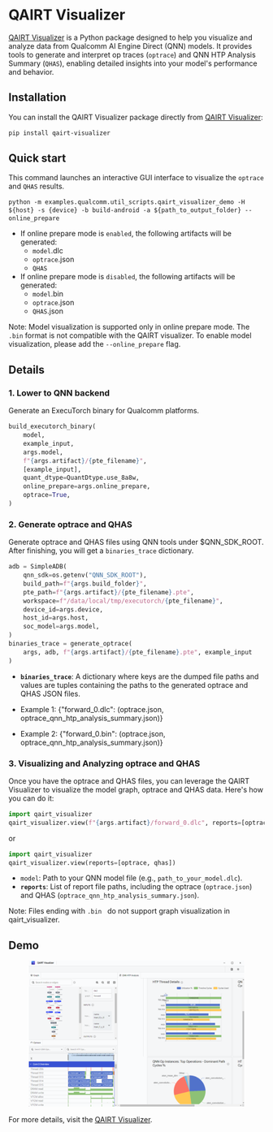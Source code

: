 # QAIRT Visualizer

[QAIRT Visualizer](https://pypi.org/project/qairt-visualizer/) is a Python package designed to help you visualize and analyze data from Qualcomm AI Engine Direct (QNN) models. It provides tools to generate and interpret op traces (`optrace`) and QNN HTP Analysis Summary (`QHAS`), enabling detailed insights into your model's performance and behavior.

## Installation

You can install the QAIRT Visualizer package directly from [QAIRT Visualizer](https://pypi.org/project/qairt-visualizer/):

```bash
pip install qairt-visualizer
```

## Quick start
This command launches an interactive GUI interface to visualize the `optrace` and `QHAS` results.
```
python -m examples.qualcomm.util_scripts.qairt_visualizer_demo -H ${host} -s {device} -b build-android -a ${path_to_output_folder} --online_prepare
```
- If online prepare mode is `enabled`, the following artifacts will be generated:
    - `model`.dlc
    - `optrace`.json
    - `QHAS`
- If online prepare mode is `disabled`, the following artifacts will be generated:
    - `model`.bin
    - `optrace`.json
    - `QHAS`.json

Note: Model visualization is supported only in online prepare mode.
The `.bin` format is not compatible with the QAIRT visualizer.
To enable model visualization, please add the `--online_prepare` flag.

## Details
### 1. Lower to QNN backend
Generate an ExecuTorch binary for Qualcomm platforms.
```python
build_executorch_binary(
    model,
    example_input,
    args.model,
    f"{args.artifact}/{pte_filename}",
    [example_input],
    quant_dtype=QuantDtype.use_8a8w,
    online_prepare=args.online_prepare,
    optrace=True,
)
```
### 2. Generate optrace and QHAS
Generate optrace and QHAS files using QNN tools under $QNN_SDK_ROOT. After finishing, you will get a `binaries_trace` dictionary.
``` python
adb = SimpleADB(
    qnn_sdk=os.getenv("QNN_SDK_ROOT"),
    build_path=f"{args.build_folder}",
    pte_path=f"{args.artifact}/{pte_filename}.pte",
    workspace=f"/data/local/tmp/executorch/{pte_filename}",
    device_id=args.device,
    host_id=args.host,
    soc_model=args.model,
)
binaries_trace = generate_optrace(
    args, adb, f"{args.artifact}/{pte_filename}.pte", example_input
)
```
- **`binaries_trace`**: A dictionary where keys are the dumped file paths and values are tuples containing the paths to the generated optrace and QHAS JSON files.

- Example 1: {"forward_0.dlc": (optrace.json, optrace_qnn_htp_analysis_summary.json)}
- Example 2: {"forward_0.bin": (optrace.json, optrace_qnn_htp_analysis_summary.json)}

### 3. Visualizing and Analyzing optrace and QHAS

Once you have the optrace and QHAS files, you can leverage the QAIRT Visualizer to visualize the model graph, optrace and QHAS data. Here's how you can do it:

```python
import qairt_visualizer
qairt_visualizer.view(f"{args.artifact}/forward_0.dlc", reports=[optrace, qhas])
```
or
```python
import qairt_visualizer
qairt_visualizer.view(reports=[optrace, qhas])
```

- `model`: Path to your QNN model file (e.g., `path_to_your_model.dlc`).
- **`reports`**: List of report file paths, including the optrace (`optrace.json`) and QHAS (`optrace_qnn_htp_analysis_summary.json`).

Note: Files ending with `.bin ` do not support graph visualization in qairt_visualizer.

## Demo

<figure>
    <img src="assets/qairt_visualizer_demo.png" alt="QAIRT visualizer demo"> <figcaption>
    </figcaption>
</figure>

For more details, visit the [QAIRT Visualizer](https://pypi.org/project/qairt-visualizer/).

